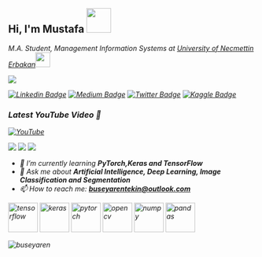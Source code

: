 <h2> Hi, I'm Mustafa <img src="https://media.giphy.com/media/mGcNjsfWAjY5AEZNw6/giphy.gif" width="50"></h2>

<em>M.A. Student, Management Information Systems at <a href="https://erbakan.edu.tr">University of Necmettin Erbakan</a><img src="https://media.giphy.com/media/fYSnHlufseco8Fh93Z/giphy.gif" width="30"></br>
<!--
Artificial Intelligence Specialist at <a href="https://www.simurgai.com">SimurgAI</a><img src="https://media.giphy.com/media/c4ucBxUdcYf0Np1oPo/giphy.gif" width="30"></em>
-->

![](https://komarev.com/ghpvc/?username=xeckot&color=blue&style=plastic?labelColor=dc143c)

[![Linkedin Badge](https://img.shields.io/badge/-mustafadeveci-blue?style=flat&logo=Linkedin&logoColor=white&link=https://www.linkedin.com/in/mustafadeveci42070/)](https://www.linkedin.com/in/mustafadeveci42070/)
[![Medium Badge](https://img.shields.io/badge/-@BuseYarenTekin-000000?style=flat&labelColor=000000&logo=Medium&link=https://medium.com/@_jessicalim)](https://medium.com/@buseyaren)
[![Twitter Badge](https://img.shields.io/badge/@BuseYarenTekin-1ca0f1?style=flat&labelColor=1ca0f1&logo=twitter&logoColor=white&link=https://twitter.com/BuseYarenTekin)](https://twitter.com/BuseYarenTekin)
[![Kaggle Badge](https://img.shields.io/badge/buseyarentekin-1ca0f1?style=flat&labelColor=1ca0f1&logo=kaggle&logoColor=white&link=https://kaggle.com/buseyarentekin)](https://kaggle.com/buseyarentekin)
### Latest YouTube Video 📢
<!-- YOUTUBE-VIDEO-LIST:START -->
[![YouTube](https://upload.wikimedia.org/wikipedia/commons/thumb/0/09/YouTube_full-color_icon_%282017%29.svg/71px-YouTube_full-color_icon_%282017%29.svg.png)](https://www.youtube.com/watch?v=9B3w16yy_Vg&t=423s)
<!-- YOUTUBE-VIDEO-LIST:END -->
![](https://img.shields.io/badge/%20Projects-12-brightgreen?labelColor=7D898B)
![](https://img.shields.io/badge/Awards%20%20-4-48D6FF?labelColor=7D898B)
![](https://img.shields.io/badge/Earned%20Certificates-27-AC6EFF?labelColor=7D898B)
- 🌱 I’m currently learning **PyTorch,Keras and TensorFlow**
- 💭 Ask me about **Artificial Intelligence, Deep Learning, Image Classification and Segmentation**
- 📫 How to reach me: **buseyarentekin@outlook.com**

<p align="left">
   <img src="https://www.vectorlogo.zone/logos/tensorflow/tensorflow-icon.svg" alt="tensorflow" width="60" height="60"/>
    <img src="https://upload.wikimedia.org/wikipedia/commons/c/c9/Keras_Logo.jpg" alt="keras" width="60" height="60"/>
  <img src="https://www.vectorlogo.zone/logos/pytorch/pytorch-icon.svg" alt="pytorch" width="60" height="60"/>
  <img src="https://www.vectorlogo.zone/logos/opencv/opencv-icon.svg" alt="opencv" width="60" height="60"/>
   <img src="https://www.vectorlogo.zone/logos/numpy/numpy-icon.svg" alt="numpy" width="60" height="60"/>
   <img src="https://github.com/simple-icons/simple-icons/blob/master/icons/pandas.svg" alt="pandas" width="60" height="60"/>
</p>
<p><img align="center" src="https://github-readme-stats.vercel.app/api?username=buseyaren&show_icons=true" alt="buseyaren" /></p>


